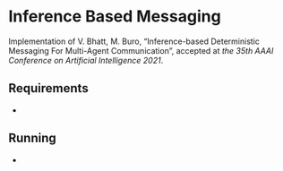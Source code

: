 # Inference Based Messaging

Implementation of V. Bhatt, M. Buro, “Inference-based Deterministic Messaging For Multi-Agent Communication”,
accepted at _the 35th AAAI Conference on Artificial Intelligence 2021_.

## Requirements
* 

## Running
* 
